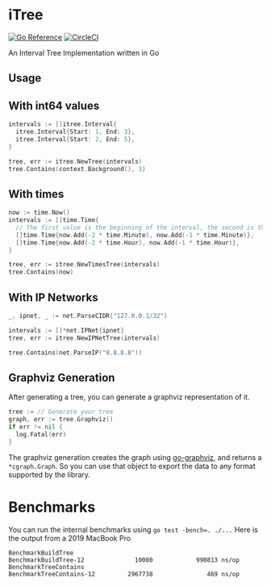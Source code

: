 # iTree
[![Go Reference](https://pkg.go.dev/badge/github.com/dmathieu/itree.svg)](https://pkg.go.dev/github.com/dmathieu/itree)
[![CircleCI](https://circleci.com/gh/dmathieu/itree.svg?style=svg)](https://app.circleci.com/pipelines/github/dmathieu/itree)

An Interval Tree Implementation written in Go

## Usage

## With int64 values

```go
intervals := []itree.Interval{
  itree.Interval{Start: 1, End: 3},
  itree.Interval{Start: 2, End: 5},
}

tree, err := itree.NewTree(intervals)
tree.Contains(context.Background(), 3)
```

## With times

```go
now := time.Now()
intervals := []time.Time{
  // The first value is the beginning of the interval, the second is the end
  []time.Time{now.Add(-2 * time.Minute), now.Add(-1 * time.Minute)},
  []time.Time{now.Add(-2 * time.Hour), now.Add(-1 * time.Hour)},
}

tree, err := itree.NewTimesTree(intervals)
tree.Contains(now)
```

## With IP Networks

```go
_, ipnet, _ := net.ParseCIDR("127.0.0.1/32")

intervals := []*net.IPNet{ipnet}
tree, err := itree.NewIPNetTree(intervals)

tree.Contains(net.ParseIP("8.8.8.8"))
```

## Graphviz Generation

After generating a tree, you can generate a graphviz representation of it.

```go
tree := // Generate your tree
graph, err := tree.Graphviz()
if err != nil {
  log.Fatal(err)
}
```

The graphviz generation creates the graph using
[go-graphviz](https://github.com/goccy/go-graphviz), and returns a
`*cgraph.Graph`. So you can use that object to export the data to any format
supported by the library.

# Benchmarks

You can run the internal benchmarks using  `go test -bench=. ./...`
Here is the output from a 2019 MacBook Pro

```
BenchmarkBuildTree
BenchmarkBuildTree-12              10000            990813 ns/op
BenchmarkTreeContains
BenchmarkTreeContains-12         2967738               469 ns/op
```
